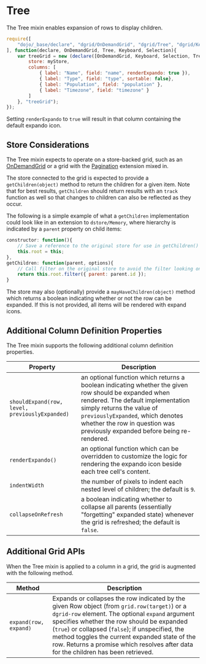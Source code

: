 # Tree

The Tree mixin enables expansion of rows to display children. 

```js
require([
    "dojo/_base/declare", "dgrid/OnDemandGrid", "dgrid/Tree", "dgrid/Keyboard", "dgrid/Selection"
], function(declare, OnDemandGrid, Tree, Keyboard, Selection){
    var treeGrid = new (declare([OnDemandGrid, Keyboard, Selection, Tree]))({
        store: myStore,
        columns: [
            { label: "Name", field: "name", renderExpando: true }),
            { label: "Type", field: "type", sortable: false},
            { label: "Population", field: "population" },
            { label: "Timezone", field: "timezone" }
        ]
    }, "treeGrid");
});
```

Setting `renderExpando` to `true` will result in that column containing the default expando icon.  

## Store Considerations

The Tree mixin expects to operate on a store-backed grid, such as an
[OnDemandGrid](../core-components/OnDemandList-and-OnDemandGrid.md#ondemandgrid) or a grid with the [Pagination](../extensions/Pagination.md)
extension mixed in.

The store connected to the grid is expected to provide a `getChildren(object)`
method to return the children for a given item. Note that for best results,
`getChildren` should return results with an `track` function as well so that 
changes to children can also be reflected as they occur.

The following is a simple example of what a `getChildren` implementation could
look like in an extension to `dstore/Memory`, where hierarchy is indicated
by a `parent` property on child items:

```js
constructor: function(){
    // Save a reference to the original store for use in getChildren()
    this.root = this;
},
getChildren: function(parent, options){
    // Call filter on the original store to avoid the filter looking only for the root objects.
    return this.root.filter({ parent: parent.id });
}
``` 

The store may also (optionally) provide a `mayHaveChildren(object)` method which
returns a boolean indicating whether or not the row can be expanded. If this
is not provided, all items will be rendered with expand icons.

## Additional Column Definition Properties

The Tree mixin supports the following additional column definition properties.

Property | Description
-------- | -----------
`shouldExpand(row, level, previouslyExpanded)` | an optional function which returns a boolean indicating whether the given row should be expanded when rendered.  The default implementation simply returns the value of `previouslyExpanded`, which denotes whether the row in question was previously expanded before being re-rendered.
`renderExpando()` | an optional function which can be overridden to customize the logic for rendering the expando icon beside each tree cell's content.
`indentWidth` | the number of pixels to indent each nested level of children; the default is `9`.
`collapseOnRefresh` | a boolean indicating whether to collapse all parents (essentially "forgetting" expanded state) whenever the grid is refreshed; the default is `false`.

## Additional Grid APIs

When the Tree mixin is applied to a column in a grid, the grid is augmented with
the following method.

Method | Description
------ | -----------
`expand(row, expand)` | Expands or collapses the row indicated by the given Row object (from `grid.row(target)`) or a `dgrid-row` element. The optional `expand` argument specifies whether the row should be expanded (`true`) or collapsed (`false`); if unspecified, the method toggles the current expanded state of the row.  Returns a promise which resolves after data for the children has been retrieved.